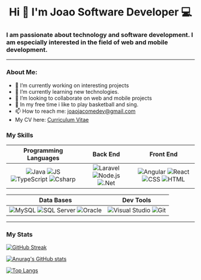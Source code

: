 <div id="header" align="center">
    <h1 align="center">Hi 👋 I'm Joao Software Developer 💻</h1>
    <h3 align="left">
I am passionate about technology and software development. I am especially interested in the field of web and mobile development.
</h3>
</div>

---
### About Me:

- 🔭 I’m currently working on interesting projects
- 🌱 I’m currently learning new technologies.
- 👯 I’m looking to collaborate on web and mobile projects
- 🎤  In my free time i like to play basketball and sing.
- 📫 How to reach me: joaojacomedev@gmail.com
- My CV here: <a href="https://docs.google.com/document/d/1WivZ7yXWg10b0-wAeSTXi48rEDJI2LgH6FW2OQjZxQU/edit?usp=sharing" target="_blank">Curriculum Vitae</a>

### My Skills
<table>
  <thead>
    <tr>
      <th align="center"><strong>Programming Languages</strong></th>
      <th align="center"><strong>Back End</strong></th>
      <th align="center"><strong>Front End</strong></th>
    </tr>
  </thead>
  <tbody>
    <tr>
      <td align="center">
        <img src="https://img.shields.io/badge/Java-ED8B00?style=for-the-badge&logo=java&logoColor=white" alt="Java" style="max-width: 100%;" />
        <img src="https://img.shields.io/badge/JavaScript-323330?style=for-the-badge&logo=javascript&logoColor=F7DF1E" alt="JS" style="max-width: 100%;" />
        <img src="https://img.shields.io/badge/TypeScript-007ACC?style=for-the-badge&logo=typescript&logoColor=white" alt="TypeScript" style="max-width: 100%;" />
        <img src="https://img.shields.io/badge/C%23-239120?style=for-the-badge&logo=c-sharp&logoColor=white" alt="Csharp" style="max-width: 100%;" />
      </td>
      <td align="center">
        <img src="https://img.shields.io/badge/Laravel-FF2D20?style=for-the-badge&logo=laravel&logoColor=white" alt="Laravel" style="max-width: 100%;" />
        <img src="https://img.shields.io/badge/Node.js-339933?style=for-the-badge&logo=nodedotjs&logoColor=white" alt="Node.js" style="max-width: 100%;" />
        <img src="https://img.shields.io/badge/.NET-512BD4?style=for-the-badge&logo=dot-net&logoColor=white" alt=".Net" style="max-width: 100%;" />
      </td>
      <td align="center">
        <img src="https://img.shields.io/badge/Angular-DD0031?style=for-the-badge&logo=angular&logoColor=white" alt="Angular" style="max-width: 100%;" />
        <img src="https://img.shields.io/badge/React-61DAFB?style=for-the-badge&logo=react&logoColor=white" alt="React" style="max-width: 100%;" />
        <img src="https://img.shields.io/badge/CSS3-1572B6?style=for-the-badge&logo=css3&logoColor=white" alt="CSS" style="max-width: 100%;" />
        <img src="https://img.shields.io/badge/HTML5-E34F26?style=for-the-badge&logo=html5&logoColor=white" alt="HTML" style="max-width: 100%;" />
      </td>
    </tr>
  </tbody>
</table>

<table>
  <thead>
    <tr>
      <th align="center"><strong>Data Bases</strong></th>
      <th align="center"><strong>Dev Tools</strong></th>
    </tr>
  </thead>
  <tbody>
    <tr>
      <td align="center">
        <img src="https://img.shields.io/badge/MySQL-4479A1?style=for-the-badge&logo=mysql&logoColor=white" alt="MySQL" style="max-width: 100%;" />
        <img src="https://img.shields.io/badge/SQL%20Server-CC2927?style=for-the-badge&logo=microsoftsqlserver&logoColor=white" alt="SQL Server" style="max-width: 100%;" />
        <img src="https://img.shields.io/badge/Oracle-F80000?style=for-the-badge&logo=oracle&logoColor=white" alt="Oracle" style="max-width: 100%;" />
      </td>
      <td align="center">
        <img src="https://img.shields.io/badge/Visual_Studio-5C2D91?style=for-the-badge&logo=visual%20studio&logoColor=white" alt="Visual Studio" style="max-width: 100%;" />
        <img src="https://img.shields.io/badge/Git-F05032?style=for-the-badge&logo=git&logoColor=white" alt="Git" style="max-width: 100%;" />
      </td>
    </tr>
  </tbody>
</table>

---
### My Stats

[![GitHub Streak](https://streak-stats.demolab.com/?user=joao034&theme=dracula)](https://git.io/streak-stats)

[![Anurag's GitHub stats](https://github-readme-stats.vercel.app/api?username=joao034&theme=dracula)](https://github.com/anuraghazra/github-readme-stats&)

[![Top Langs](https://github-readme-stats.vercel.app/api/top-langs/?username=joao034&theme=dracula)](https://github.com/anuraghazra/github-readme-stats)
